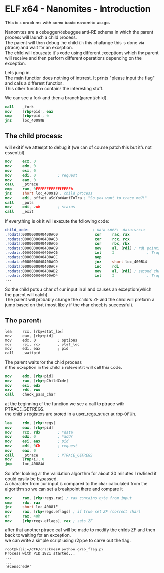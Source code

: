 # ELF x64 - Nanomites - Introduction

This is a crack me with some basic nanomite usage.     
        
Nanomites are a debugger/debuggee anti-RE schema in which the parent process will launch a child process.       
The parent will then debug the child (in this challange this is done via ptrace) and wait for an exception.     
The child will obuscate it's code using different exceptions which the parent will receive and then perform different operations depending on the exception.         
            
Lets jump in.     
The main function does nothing of interest. It prints "please input the flag" and calls a different function.     
This other function contains the interesting stuff.         
              
We can see a fork and then a branch(parent/child).        
```nasm
call    _fork
mov     [rbp+pid], eax
cmp     [rbp+pid], 0
jnz     loc_40098B
```
## The child process: 
will exit if we attempt to debug it (we can of course patch this but it's not essential)           
```nasm
mov     ecx, 0
mov     edx, 0
mov     esi, 0
mov     edi, 0          ; request
mov     eax, 0
call    _ptrace
cmp     rax, 0FFFFFFFFFFFFFFFFh
jnz     short loc_40091B ; child process
mov     edi, offset aSoYouWantToTra ; "So you want to trace me?!"
call    _puts
mov     edi, 2Ah        ; status
call    _exit
```
If everything is ok it will execute the following code:
```nasm
child_code:                             ; DATA XREF: .data:src↓o
.rodata:0000000000400AC0                 xor     rax, rax
.rodata:0000000000400AC3                 xor     rcx, rcx
.rodata:0000000000400AC6                 xor     rbx, rbx
.rodata:0000000000400AC9                 mov     al, [rdi] ; rdi points to input. first char is in al.
.rodata:0000000000400ACB                 int     3               ; Trap to Debugger
.rodata:0000000000400ACC                 nop
.rodata:0000000000400ACD                 jnz     short loc_400B44
.rodata:0000000000400ACF                 inc     rdi
.rodata:0000000000400AD2                 mov     al, [rdi] ; second char is in al.
.rodata:0000000000400AD4                 int     3               ; Trap to Debugger
...
```
So the child puts a char of our input in al and causes an exception(which the parent will catch).        
The parent will probably change the child's ZF and the child will preform a jump based on that (most likely if the char check is successful).          

## The parent:
```
lea     rcx, [rbp+stat_loc]
mov     eax, [rbp+pid]
mov     edx, 0          ; options
mov     rsi, rcx        ; stat_loc
mov     edi, eax        ; pid
call    _waitpid
```
The parent waits for the child process.        
if the ecxeption in the child is relevent it will call this code:       
```nasm
mov     edx, [rbp+pid]
mov     rax, [rbp+pChildCode]
mov     esi, edx
mov     rdi, rax
call    check_pass_char
```
at the beginning of the function we see a call to ptrace with PTRACE_GETREGS.        
the child's registers are stored in a user_regs_struct at rbp-0F0h.          
```nasm
lea     rdx, [rbp+regs]
mov     eax, [rbp+pid]
mov     rcx, rdx        ; *data
mov     edx, 0          ; *addr
mov     esi, eax        ; pid
mov     edi, 0Ch        ; request
mov     eax, 0
call    _ptrace         ; PTRACE_GETREGS
mov     [rbp+i], 0
jmp     loc_40084A
```
So after looking at the validation algorithm for about 30 minutes I realised it could easily be bypassed.      
A character from our input is compared to the char calculated from the algorithm so we can set a breakpoint there and compare it.         
```nasm
mov     rax, [rbp+regs.rax] ; rax contains byte from input
cmp     rdx, rax        
jnz     short loc_40081E
mov     rax, [rbp+regs.eflags] ; if true set ZF (correct char)
or      rax, 40h
mov     [rbp+regs.eflags], rax ; sets ZF
```
after that another ptrace call will be made to modify the childs ZF and then back to waiting for an exception.          
we can write a simple script using r2pipe to carve out the flag.         

```console
root@kali:~/CTF/crackmes# python grab_flag.py 
Process with PID 1821 started...
...
...
'#censored#'
```





